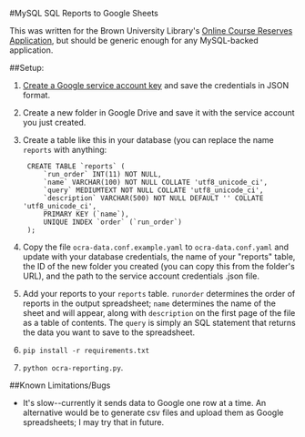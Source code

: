 #MySQL SQL Reports to Google Sheets

This was written for the Brown University Library's [Online Course Reserves Application](http://brown.edu/go/ocra), but should be generic enough for any MySQL-backed application.

##Setup:

1. [Create a Google service account key](http://gspread.readthedocs.org/en/latest/oauth2.html) and save the credentials in JSON format.
2. Create a new folder in Google Drive and save it with the service account you just created.
2. Create a table like this in your database (you can replace the name `reports` with anything:  

	    CREATE TABLE `reports` (  
    		`run_order` INT(11) NOT NULL,  
    		`name` VARCHAR(100) NOT NULL COLLATE 'utf8_unicode_ci',  
    		`query` MEDIUMTEXT NOT NULL COLLATE 'utf8_unicode_ci',  
    		`description` VARCHAR(500) NOT NULL DEFAULT '' COLLATE 'utf8_unicode_ci',  
    		PRIMARY KEY (`name`),  
    		UNIQUE INDEX `order` (`run_order`)  
    	);
3. Copy the file `ocra-data.conf.example.yaml` to `ocra-data.conf.yaml` and update with your database credentials, the name of your "reports" table, the ID of the new folder you created (you can copy this from the folder's URL), and the path to the service account credentials .json file.
4. Add your reports to your `reports` table. `runorder` determines the order of reports in the output spreadsheet; `name` determines the name of the sheet and will appear, along with `description` on the first page of the file as a table of contents. The `query` is simply an SQL statement that returns the data you want to save to the spreadsheet.
5. `pip install -r requirements.txt`
5. `python ocra-reporting.py`.

##Known Limitations/Bugs
 * It's slow--currently it sends data to Google one row at a time. An alternative would be to generate csv files and upload them as Google spreadsheets; I may try that in future.